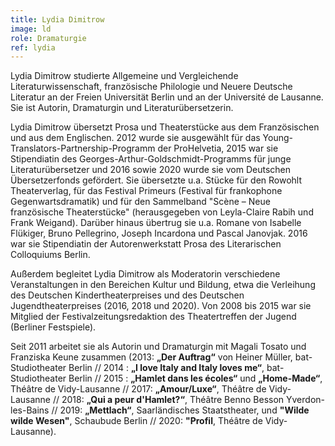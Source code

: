 ```yaml
---
title: Lydia Dimitrow
image: ld
role: Dramaturgie
ref: lydia
---
```

Lydia Dimitrow studierte Allgemeine und Vergleichende Literaturwissenschaft, französische Philologie und Neuere Deutsche Literatur an der Freien Universität Berlin und an der Université de Lausanne. Sie ist Autorin, Dramaturgin und Literaturübersetzerin.

Lydia Dimitrow übersetzt Prosa und Theaterstücke aus dem Französischen und aus dem Englischen. 2012 wurde sie ausgewählt für das Young-Translators-Partnership-Programm der ProHelvetia, 2015 war sie Stipendiatin des Georges-Arthur-Goldschmidt-Programms für junge Literaturübersetzer und 2016 sowie 2020 wurde sie vom Deutschen Übersetzerfonds gefördert. Sie übersetzte u.a. Stücke für den Rowohlt Theaterverlag, für das Festival Primeurs (Festival für frankophone Gegenwartsdramatik) und für den Sammelband "Scène – Neue französische Theaterstücke" (herausgegeben von Leyla-Claire Rabih und Frank Weigand). Darüber hinaus übertrug sie u.a. Romane von Isabelle Flükiger, Bruno Pellegrino, Joseph Incardona und Pascal Janovjak. 2016 war sie  Stipendiatin der Autorenwerkstatt Prosa des Literarischen Colloquiums Berlin.

Außerdem begleitet Lydia Dimitrow als Moderatorin verschiedene Veranstaltungen in den Bereichen Kultur und Bildung, etwa die Verleihung des Deutschen Kindertheaterpreises und des Deutschen Jugendtheaterpreises (2016, 2018 und 2020). Von 2008 bis 2015 war sie Mitglied der Festivalzeitungsredaktion des Theatertreffen der Jugend (Berliner Festspiele).

Seit 2011 arbeitet sie als Autorin und Dramaturgin mit Magali Tosato und Franziska Keune zusammen (2013: **„Der Auftrag“** von Heiner Müller, bat-Studiotheater Berlin // 2014 : **„I love Italy and Italy loves me“**, bat-Studiotheater Berlin // 2015 : **„Hamlet dans les écoles“** und **„Home-Made“**, Théâtre de Vidy-Lausanne // 2017: **„Amour/Luxe“**, Théâtre de Vidy-Lausanne // 2018: **„Qui a peur d'Hamlet?“**, Théâtre Benno Besson Yverdon-les-Bains // 2019: **„Mettlach“**, Saarländisches Staatstheater, und **"Wilde wilde Wesen"**, Schaubude Berlin // 2020: **"Profil**, Théâtre de Vidy-Lausanne).
